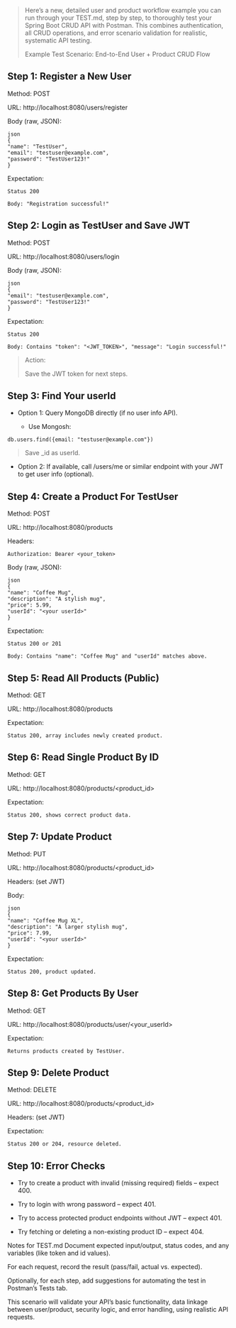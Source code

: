 >Here’s a new, detailed user and product workflow example you can run through your TEST.md, step by step, to thoroughly test your Spring Boot CRUD API with Postman. This combines authentication, all CRUD operations, and error scenario validation for realistic, systematic API testing.
>
> Example Test Scenario: End-to-End User + Product CRUD Flow

## Step 1: Register a New User
Method: POST

URL: http://localhost:8080/users/register

Body (raw, JSON):
````
json
{
"name": "TestUser",
"email": "testuser@example.com",
"password": "TestUser123!"
}
````
Expectation:
````
Status 200

Body: "Registration successful!"
````
## Step 2: Login as TestUser and Save JWT
Method: POST

URL: http://localhost:8080/users/login

Body (raw, JSON):
````
json
{
"email": "testuser@example.com",
"password": "TestUser123!"
}
````
Expectation:
````
Status 200

Body: Contains "token": "<JWT_TOKEN>", "message": "Login successful!"
````
>Action:
>
>Save the JWT token for next steps.

## Step 3: Find Your userId
- Option 1: Query MongoDB directly (if no user info API).

    - Use Mongosh:

````
db.users.find({email: "testuser@example.com"})
````
>Save _id as userId.


- Option 2: If available, call /users/me or similar endpoint with your JWT to get user info (optional).

## Step 4: Create a Product For TestUser
Method: POST

URL: http://localhost:8080/products

Headers:

````
Authorization: Bearer <your_token>
````
Body (raw, JSON):
````
json
{
"name": "Coffee Mug",
"description": "A stylish mug",
"price": 5.99,
"userId": "<your userId>"
}
````
Expectation:
````
Status 200 or 201

Body: Contains "name": "Coffee Mug" and "userId" matches above.
````
## Step 5: Read All Products (Public)
Method: GET

URL: http://localhost:8080/products

Expectation: 
````
Status 200, array includes newly created product.
````
## Step 6: Read Single Product By ID
Method: GET

URL: http://localhost:8080/products/<product_id>

Expectation: 
````
Status 200, shows correct product data.
````
## Step 7: Update Product
Method: PUT

URL: http://localhost:8080/products/<product_id>

Headers: (set JWT)

Body:
````
json
{
"name": "Coffee Mug XL",
"description": "A larger stylish mug",
"price": 7.99,
"userId": "<your userId>"
}
````
Expectation: 
````
Status 200, product updated.
````
## Step 8: Get Products By User
Method: GET

URL: http://localhost:8080/products/user/<your_userId>

Expectation: 
````
Returns products created by TestUser.
````
## Step 9: Delete Product
Method: DELETE

URL: http://localhost:8080/products/<product_id>

Headers: (set JWT)

Expectation: 
````
Status 200 or 204, resource deleted.
````
## Step 10: Error Checks
- Try to create a product with invalid (missing required) fields – expect 400.

- Try to login with wrong password – expect 401.

- Try to access protected product endpoints without JWT – expect 401.

- Try fetching or deleting a non-existing product ID – expect 404.

Notes for TEST.md
Document expected input/output, status codes, and any variables (like token and id values).

For each request, record the result (pass/fail, actual vs. expected).

Optionally, for each step, add suggestions for automating the test in Postman’s Tests tab.

This scenario will validate your API’s basic functionality, data linkage between user/product, security logic, and error handling, using realistic API requests.